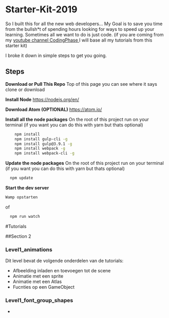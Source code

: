 # Starter-Kit-2019


So I built this for all the new web developers... My Goal is to save you time from the bullsh*t of spending hours looking for ways to speed up your learning. Sometimes all we want to do is just code.
(if you are coming from my  [youtube channel CodingPhase ](https://www.youtube.com/channel/UC46wWUso9H5KPQcoL9iE3Ug) I will base all my tutorials from this starter kit)

I broke it down in simple steps to get you going.

**Steps**
---------

**Download or Pull This Repo**
	Top of this page you can see where it says clone or download

 **Install Node**
	https://nodejs.org/en/

**Download Atom (OPTIONAL)**
	https://atom.io/

 **Install all the node packages** 
On the root of this project run on your terminal (if you want you can do this with yarn but thats optional)
```bash
    npm install
    npm install gulp-cli -g
    npm install gulp@3.9.1 -g
    npm install webpack -g
    npm install webpack-cli -g
```
    
 **Update the node packages** 
On the root of this project run on your terminal (if you want you can do this with yarn but thats optional)
```bash
  npm update
```

**Start the dev server**
```bash
Wamp opstarten
```
of
```bash
  npm run watch
```

#Tutorials

##Section 2

### Level1_animations
Dit level bevat de volgende onderdelen van de tutorials:
- Afbeelding inladen en toevoegen tot de scene
- Animatie met een sprite
- Animatie met een Atlas
- Fucnties op een GameObject

### Level1_font_group_shapes
- 
